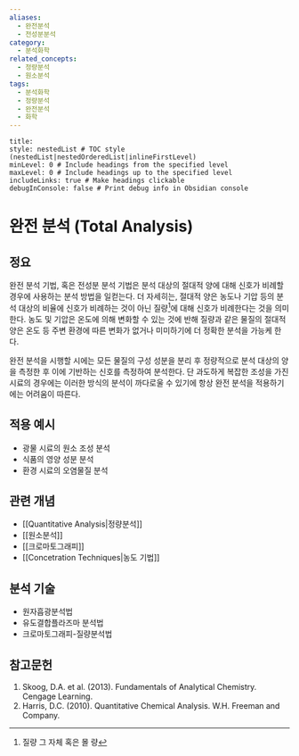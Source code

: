 ```yaml
---
aliases:
  - 완전분석
  - 전성분분석
category:
  - 분석화학
related_concepts:
  - 정량분석
  - 원소분석
tags:
  - 분석화학
  - 정량분석
  - 완전분석
  - 화학
---
```


```table-of-contents
title: 
style: nestedList # TOC style (nestedList|nestedOrderedList|inlineFirstLevel)
minLevel: 0 # Include headings from the specified level
maxLevel: 0 # Include headings up to the specified level
includeLinks: true # Make headings clickable
debugInConsole: false # Print debug info in Obsidian console
```

# 완전 분석 (Total Analysis)

## 정요

완전 분석 기법, 혹은 전성분 분석 기법은 분석 대상의 절대적 양에 대해 신호가 비례할 경우에 사용하는 분석 방법을 일컫는다. 더 자세히는, 절대적 양은 농도나 기압 등의 분석 대상의 비율에 신호가 비례하는 것이 아닌 질량[^1]에 대해 신호가 비례한다는 것을 의미한다. 
농도 및 기압은 온도에 의해 변화할 수 있는 것에 반해 질량과 같은 물질의 절대적 양은 온도 등 주변 환경에 따른 변화가 없거나 미미하기에 더 정확한 분석을 가능케 한다.

완전 분석을 시행할 시에는 모든 물질의 구성 성분을 분리 후 정량적으로 분석 대상의 양을 측정한 후 이에 기반하는 신호를 측정하여 분석한다. 
단 과도하게 복잡한 조성을 가진 시료의 경우에는 이러한 방식의 분석이 까다로울 수 있기에 항상 완전 분석을 적용하기에는 어려움이 따른다.



## 적용 예시
- 광물 시료의 원소 조성 분석
- 식품의 영양 성분 분석  
- 환경 시료의 오염물질 분석



## 관련 개념

- [[Quantitative Analysis|정량분석]]
- [[원소분석]]
- [[크로마토그래피]]
- [[Concetration Techniques|농도 기법]]

## 분석 기술

- 원자흡광분석법
- 유도결합플라즈마 분석법
- 크로마토그래피-질량분석법




## 참고문헌
1. Skoog, D.A. et al. (2013). Fundamentals of Analytical Chemistry. Cengage Learning.
2. Harris, D.C. (2010). Quantitative Chemical Analysis. W.H. Freeman and Company.

[^1]: 질량 그 자체 혹은 몰 량